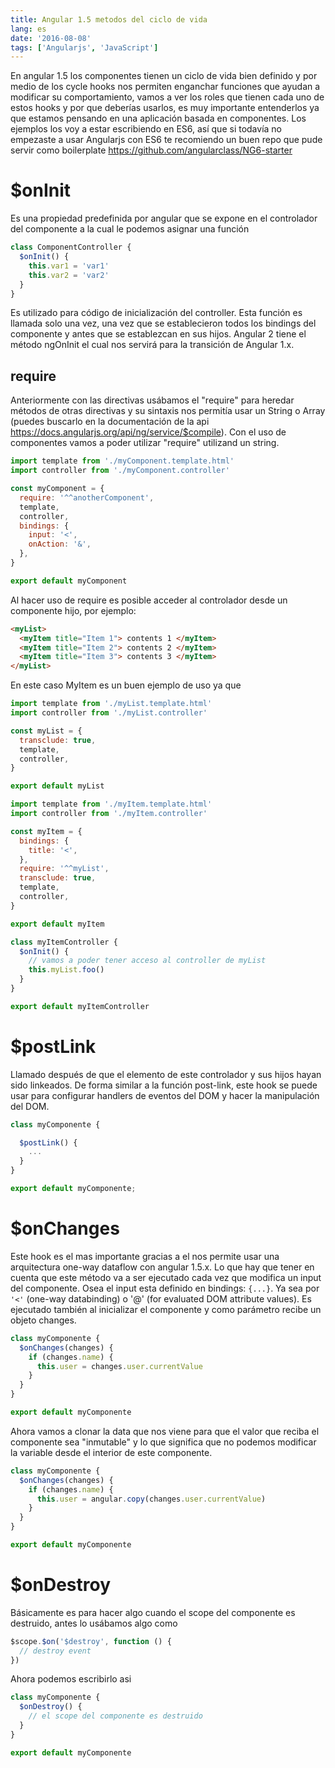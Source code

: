 ```yaml
---
title: Angular 1.5 metodos del ciclo de vida
lang: es
date: '2016-08-08'
tags: ['Angularjs', 'JavaScript']
---
```


En angular 1.5 los componentes tienen un ciclo de vida bien definido y por medio de los cycle hooks nos permiten enganchar funciones que ayudan a modificar su comportamiento, vamos a ver los roles que tienen cada uno de estos hooks y por que deberías usarlos, es muy importante entenderlos ya que estamos pensando en una aplicación basada en componentes.
Los ejemplos los voy a estar escribiendo en ES6, así que si todavía no empezaste a usar Angularjs con ES6 te recomiendo un buen repo que pude servir como boilerplate <a href="https://github.com/angularclass/NG6-starter" target="_blank" rel="noopener"> https://github.com/angularclass/NG6-starter</a>

# $onInit

Es una propiedad predefinida por angular que se expone en el controlador del componente a la cual le podemos asignar una función

```javascript
class ComponentController {
  $onInit() {
    this.var1 = 'var1'
    this.var2 = 'var2'
  }
}
```

Es utilizado para código de inicialización del controller.
Esta función es llamada solo una vez, una vez que se establecieron todos los bindings del componente y antes que se establezcan en sus hijos.
Angular 2 tiene el método ngOnInit el cual nos servirá para la transición de Angular 1.x.

## require

Anteriormente con las directivas usábamos el "require" para heredar métodos de otras directivas y su sintaxis nos permitía usar un String o Array (puedes buscarlo en la documentación de la api <a href="https://docs.angularjs.org/api/ng/service/$compile" target="_blank" rel="noopener">https://docs.angularjs.org/api/ng/service/$compile</a>).
Con el uso de componentes vamos a poder utilizar "require" utilizand un string.

```javascript
import template from './myComponent.template.html'
import controller from './myComponent.controller'

const myComponent = {
  require: '^^anotherComponent',
  template,
  controller,
  bindings: {
    input: '<',
    onAction: '&',
  },
}

export default myComponent
```

Al hacer uso de require es posible acceder al controlador desde un componente hijo, por ejemplo:

```html
<myList>
  <myItem title="Item 1"> contents 1 </myItem>
  <myItem title="Item 2"> contents 2 </myItem>
  <myItem title="Item 3"> contents 3 </myItem>
</myList>
```

En este caso MyItem es un buen ejemplo de uso ya que

```javascript
import template from './myList.template.html'
import controller from './myList.controller'

const myList = {
  transclude: true,
  template,
  controller,
}

export default myList
```

```javascript
import template from './myItem.template.html'
import controller from './myItem.controller'

const myItem = {
  bindings: {
    title: '<',
  },
  require: '^^myList',
  transclude: true,
  template,
  controller,
}

export default myItem
```

```javascript
class myItemController {
  $onInit() {
    // vamos a poder tener acceso al controller de myList
    this.myList.foo()
  }
}

export default myItemController
```

# $postLink

Llamado después de que el elemento de este controlador y sus hijos hayan sido linkeados.
De forma similar a la función post-link, este hook se puede usar para configurar handlers de eventos del DOM y hacer la manipulación del DOM.

```javascript
class myComponente {

  $postLink() {
    ...
  }
}

export default myComponente;
```

# $onChanges

Este hook es el mas importante gracias a el nos permite usar una arquitectura one-way dataflow con angular 1.5.x.
Lo que hay que tener en cuenta que este método va a ser ejecutado cada vez que modifica un input del componente. Osea el input esta definido en bindings: `{...}`.
Ya sea por `'<'` (one-way databinding) o '@' (for evaluated DOM attribute values).
Es ejecutado también al inicializar el componente y como parámetro recibe un objeto changes.

```javascript
class myComponente {
  $onChanges(changes) {
    if (changes.name) {
      this.user = changes.user.currentValue
    }
  }
}

export default myComponente
```

Ahora vamos a clonar la data que nos viene para que el valor que reciba el componente sea "inmutable" y lo que significa que no podemos modificar la variable desde el interior de este componente.

```javascript
class myComponente {
  $onChanges(changes) {
    if (changes.name) {
      this.user = angular.copy(changes.user.currentValue)
    }
  }
}

export default myComponente
```

# $onDestroy

Básicamente es para hacer algo cuando el scope del componente es destruido, antes lo usábamos algo como

```javascript
$scope.$on('$destroy', function () {
  // destroy event
})
```

Ahora podemos escribirlo asi

```javascript
class myComponente {
  $onDestroy() {
    // el scope del componente es destruido
  }
}

export default myComponente
```
